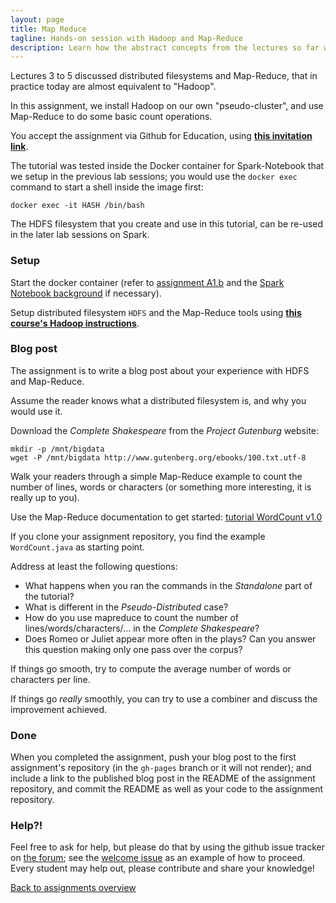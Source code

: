 ```yaml
---
layout: page
title: Map Reduce
tagline: Hands-on session with Hadoop and Map-Reduce
description: Learn how the abstract concepts from the lectures so far work out in practice.
---
```


Lectures 3 to 5 discussed distributed filesystems and Map-Reduce, that in practice today are almost equivalent to "Hadoop".

In this assignment, we install Hadoop on our own "pseudo-cluster", and use Map-Reduce to do some basic count operations.

You accept the assignment via Github for Education, using 
[__this invitation link__](https://classroom.github.com/assignment-invitations/aa78e0a3d4d8fd784c82239905254b9a).

The tutorial was tested inside the Docker container for Spark-Notebook that we setup in the previous lab sessions;
you would use the `docker exec` command to start a shell inside the image first:

```
docker exec -it HASH /bin/bash
```

The HDFS filesystem that you create and use in this tutorial, can be re-used in the later lab sessions on Spark.

### Setup

Start the docker container (refer to [assignment A1.b](A1b-docker.html)
and the [Spark Notebook background](../background/spark-notebook.html)
if necessary).

Setup distributed filesystem `HDFS` and the Map-Reduce tools using [__this course's Hadoop instructions__](../background/hadoop.html).

### Blog post

The assignment is to write a blog post about your experience with HDFS and Map-Reduce.

Assume the reader knows what a distributed filesystem is, and why you would use it.

Download the *Complete Shakespeare* from the _Project Gutenburg_ website:

```
mkdir -p /mnt/bigdata
wget -P /mnt/bigdata http://www.gutenberg.org/ebooks/100.txt.utf-8
```

Walk your readers through a simple Map-Reduce example to count the number of lines, words or characters 
(or something more interesting, it is really up to you).

Use the Map-Reduce documentation to get started:
[tutorial WordCount v1.0](https://hadoop.apache.org/docs/r2.7.3/hadoop-mapreduce-client/hadoop-mapreduce-client-core/MapReduceTutorial.html#Example:_WordCount_v1.0)

If you clone your assignment repository, you find the example `WordCount.java` as starting point. 

Address at least the following questions:
+ What happens when you ran the commands in the _Standalone_ part of the tutorial?
+ What is different in the _Pseudo-Distributed_ case?
+ How do you use mapreduce to count the number of lines/words/characters/... in the *Complete Shakespeare*?
+ Does Romeo or Juliet appear more often in the plays?
  Can you answer this question making only one pass over the corpus?

If things go smooth, try to compute the average number of words or characters per line.

If things go _really_ smoothly, you can try to use a combiner and discuss the improvement achieved.

### Done

When you completed the assignment, push your blog post to the first assignment's repository
(in the `gh-pages` branch or it will not render);
and include a link to the published blog post in the README of the assignment repository,
and commit the README as well as your code to the assignment repository.

### Help?!

Feel free to ask for help, but please do that by using the github issue tracker on [the forum](https://github.com/rubigdata/forum-2017/); 
see the [welcome issue](https://github.com/rubigdata/forum-2017/issues/1) as an example of how to proceed.
Every student may help out, please contribute and share your knowledge! 

[Back to assignments overview](../index.html)



